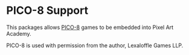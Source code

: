# PICO-8 Support

This packages allows [PICO-8](https://www.pico-8.com) games to be embedded into Pixel Art Academy.

PICO-8 is used with permission from the author, Lexaloffle Games LLP. 
